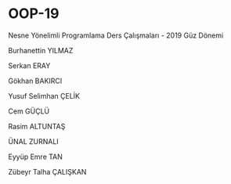 ﻿# OOP-19
Nesne Yönelimli Programlama Ders Çalışmaları - 2019 Güz Dönemi


Burhanettin YILMAZ

Serkan ERAY

Gökhan BAKIRCI

Yusuf Selimhan ÇELİK 

Cem GÜÇLÜ

Rasim ALTUNTAŞ

ÜNAL  ZURNALI

Eyyüp Emre TAN

Zübeyr Talha ÇALIŞKAN

